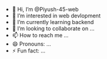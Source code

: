 - 👋 Hi, I’m @Piyush-45-web
- 👀 I’m interested in web devlopment
- 🌱 I’m currently learning backend
- 💞️ I’m looking to collaborate on ...
- 📫 How to reach me ...
- 😄 Pronouns: ...
- ⚡ Fun fact: ...

<!---
Piyush-45-web/Piyush-45-web is a ✨ special ✨ repository because its `README.md` (this file) appears on your GitHub profile.
You can click the Preview link to take a look at your changes.
--->
